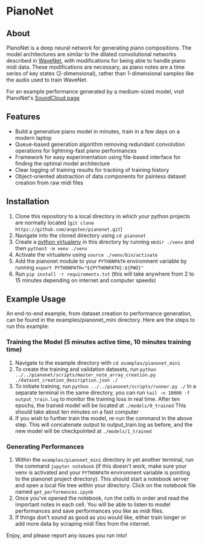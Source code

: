# PianoNet
## About
PianoNet is a deep neural network for generating piano compositions. The model architectures are similar to the dilated convolutional networks described in [WaveNet](https://arxiv.org/abs/1609.03499), with modifications for being able to handle piano midi data. These modifications are necessary, as piano notes are a time series of key states (2-dimensional), rather than 1-dimensional samples like the audio used to train WaveNet.

For an example performance generated by a medium-sized model, visit PianoNet's [SoundCloud page](https://soundcloud.com/tom-angsten)

## Features
* Build a generative piano model in minutes, train in a few days on a modern laptop
* Queue-based generation algorithm removing redundant convolution operations for lightning-fast piano performances
* Framework for easy experimentation using file-based interface for finding the optimal model architecture
* Clear logging of training results for tracking of training history
* Object-oriented abstraction of data components for painless dataset creation from raw midi files

## Installation

1. Clone this repository to a local directory in which your python projects are normally located (`git clone https://github.com/angsten/pianonet.git`)
2. Navigate into the cloned directory using `cd pianonet`
3. Create a [python virtualenv](https://docs.python.org/3/library/venv.html) in this directory by running `mkdir ./venv` and then `python3 -m venv ./venv`
4. Activate the virtualenv using `source ./venv/bin/activate`
5. Add the pianonet module to your `PYTHONPATH` environment variable by running `export PYTHONPATH="${PYTHONPATH}:${PWD}"`
6. Run `pip install -r requirements.txt` (this will take anywhere from 2 to 15 minutes depending on internet and computer speeds)

## Example Usage

An end-to-end example, from dataset creation to performance generation, can be found in the examples/pianonet_mini directory. Here are the steps to run this example:

### Training the Model (5 minutes active time, 10 minutes training time)

1. Navigate to the example directory with `cd examples/pianonet_mini`
2. To create the training and validation datasets, run `python ../../pianonet/scripts/master_note_array_creation.py ./dataset_creation_description.json ./`
3. To initiate training, run `python ../../pianonet/scripts/runner.py ./` In a separate terminal in the same directory, you can run `tail -n 10000 -f output_train.log` to monitor the training loss in real time. After ten epochs, the trained model will be located at `./models/0_trained` This should take about ten minutes on a fast computer
4. If you wish to further train the model, re-run the command in the above step. This will concatenate output to output_train.log as before, and the new model will be checkpointed at `./models/1_trained`

### Generating Performances

1. Within the `examples/pianonet_mini` directory in yet another terminal, run the command `jupyter notebook` (if this doesn't work, make sure your venv is activated and your `PYTHONPATH` environment variable is pointing to the pianonet project directory). This should start a notebook server and open a local file tree within your directory. Click on the notebook file named `get_performances.ipynb`
2. Once you've opened the notebook, run the cells in order and read the important notes in each cell. You will be able to listen to model performances and save performances you like as midi files.
3. If things don't sound as good as you would like, either train longer or add more data by scraping midi files from the internet. 

Enjoy, and please report any issues you run into!
